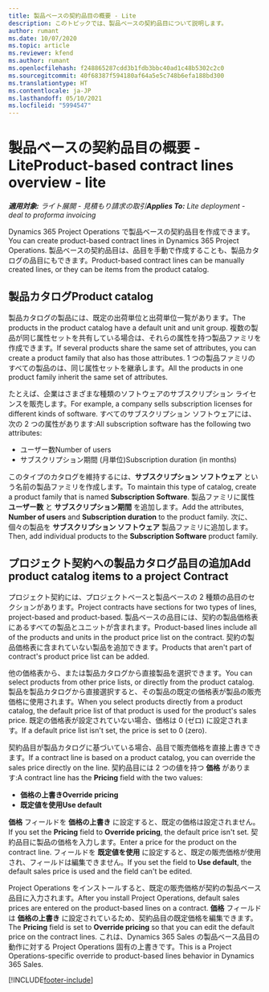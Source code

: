 ```yaml
---
title: 製品ベースの契約品目の概要 - Lite
description: このトピックでは、製品ベースの契約品目について説明します。
author: rumant
ms.date: 10/07/2020
ms.topic: article
ms.reviewer: kfend
ms.author: rumant
ms.openlocfilehash: f248865287cdd3b1fdb3bbc40ad1c48b5302c2c0
ms.sourcegitcommit: 40f68387f594180af64a5e5c748b6efa188bd300
ms.translationtype: HT
ms.contentlocale: ja-JP
ms.lasthandoff: 05/10/2021
ms.locfileid: "5994547"
---
```

# <a name="product-based-contract-lines-overview---lite"></a><span data-ttu-id="118fe-103">製品ベースの契約品目の概要 - Lite</span><span class="sxs-lookup"><span data-stu-id="118fe-103">Product-based contract lines overview - lite</span></span>

<span data-ttu-id="118fe-104">_**適用対象:** ライト展開 - 見積もり請求の取引_</span><span class="sxs-lookup"><span data-stu-id="118fe-104">_**Applies To:** Lite deployment - deal to proforma invoicing_</span></span>

<span data-ttu-id="118fe-105">Dynamics 365 Project Operations で製品ベースの契約品目を作成できます。</span><span class="sxs-lookup"><span data-stu-id="118fe-105">You can create product-based contract lines in Dynamics 365 Project Operations.</span></span> <span data-ttu-id="118fe-106">製品ベースの契約品目は、品目を手動で作成することも、製品カタログの品目にもできます。</span><span class="sxs-lookup"><span data-stu-id="118fe-106">Product-based contract lines can be manually created lines, or they can be items from the product catalog.</span></span>

## <a name="product-catalog"></a><span data-ttu-id="118fe-107">製品カタログ</span><span class="sxs-lookup"><span data-stu-id="118fe-107">Product catalog</span></span>

<span data-ttu-id="118fe-108">製品カタログの製品には、既定の出荷単位と出荷単位一覧があります。</span><span class="sxs-lookup"><span data-stu-id="118fe-108">The products in the product catalog have a default unit and unit group.</span></span> <span data-ttu-id="118fe-109">複数の製品が同じ属性セットを共有している場合は、それらの属性を持つ製品ファミリを作成できます。</span><span class="sxs-lookup"><span data-stu-id="118fe-109">If several products share the same set of attributes, you can create a product family that also has those attributes.</span></span> <span data-ttu-id="118fe-110">1 つの製品ファミリのすべての製品のは、同じ属性セットを継承します。</span><span class="sxs-lookup"><span data-stu-id="118fe-110">All the products in one product family inherit the same set of attributes.</span></span>

<span data-ttu-id="118fe-111">たとえば、企業はさまざまな種類のソフトウェアのサブスクリプション ライセンスを販売します。</span><span class="sxs-lookup"><span data-stu-id="118fe-111">For example, a company sells subscription licenses for different kinds of software.</span></span> <span data-ttu-id="118fe-112">すべてのサブスクリプション ソフトウェアには、次の 2 つの属性があります:</span><span class="sxs-lookup"><span data-stu-id="118fe-112">All subscription software has the following two attributes:</span></span>

- <span data-ttu-id="118fe-113">ユーザー数</span><span class="sxs-lookup"><span data-stu-id="118fe-113">Number of users</span></span>
- <span data-ttu-id="118fe-114">サブスクリプション期間 (月単位)</span><span class="sxs-lookup"><span data-stu-id="118fe-114">Subscription duration (in months)</span></span>

<span data-ttu-id="118fe-115">このタイプのカタログを維持するには、**サブスクリプション ソフトウェア** という名前の製品ファミリを作成します。</span><span class="sxs-lookup"><span data-stu-id="118fe-115">To maintain this type of catalog, create a product family that is named **Subscription Software**.</span></span> <span data-ttu-id="118fe-116">製品ファミリに属性 **ユーザー数** と **サブスクリプション期間** を追加します。</span><span class="sxs-lookup"><span data-stu-id="118fe-116">Add the attributes, **Number of users** and **Subscription duration** to the product family.</span></span> <span data-ttu-id="118fe-117">次に、個々の製品を **サブスクリプション ソフトウェア** 製品ファミリに追加します。</span><span class="sxs-lookup"><span data-stu-id="118fe-117">Then, add individual products to the **Subscription Software** product family.</span></span>

## <a name="add-product-catalog-items-to-a-project-contract"></a><span data-ttu-id="118fe-118">プロジェクト契約への製品カタログ品目の追加</span><span class="sxs-lookup"><span data-stu-id="118fe-118">Add product catalog items to a project Contract</span></span>

<span data-ttu-id="118fe-119">プロジェクト契約には、プロジェクトベースと製品ベースの 2 種類の品目のセクションがあります。</span><span class="sxs-lookup"><span data-stu-id="118fe-119">Project contracts have sections for two types of lines, project-based and product-based.</span></span> <span data-ttu-id="118fe-120">製品ベースの品目には、契約の製品価格表にあるすべての製品とユニットが含まれます。</span><span class="sxs-lookup"><span data-stu-id="118fe-120">Product-based lines include all of the products and units in the product price list on the contract.</span></span> <span data-ttu-id="118fe-121">契約の製品価格表に含まれていない製品を追加できます。</span><span class="sxs-lookup"><span data-stu-id="118fe-121">Products that aren't part of contract's product price list can be added.</span></span>

<span data-ttu-id="118fe-122">他の価格表から、または製品カタログから直接製品を選択できます。</span><span class="sxs-lookup"><span data-stu-id="118fe-122">You can select products from other price lists, or directly from the product catalog.</span></span> <span data-ttu-id="118fe-123">製品を製品カタログから直接選択すると、その製品の既定の価格表が製品の販売価格に使用されます。</span><span class="sxs-lookup"><span data-stu-id="118fe-123">When you select products directly from a product catalog, the default price list of that product is used for the product's sales price.</span></span> <span data-ttu-id="118fe-124">既定の価格表が設定されていない場合、価格は 0 (ゼロ) に設定されます。</span><span class="sxs-lookup"><span data-stu-id="118fe-124">If a default price list isn't set, the price is set to 0 (zero).</span></span>

<span data-ttu-id="118fe-125">契約品目が製品カタログに基づいている場合、品目で販売価格を直接上書きできます。</span><span class="sxs-lookup"><span data-stu-id="118fe-125">If a contract line is based on a product catalog, you can override the sales price directly on the line.</span></span> <span data-ttu-id="118fe-126">契約品目には 2 つの値を持つ **価格** があります:</span><span class="sxs-lookup"><span data-stu-id="118fe-126">A contract line has the **Pricing** field with the two values:</span></span>

- <span data-ttu-id="118fe-127">**価格の上書き**</span><span class="sxs-lookup"><span data-stu-id="118fe-127">**Override pricing**</span></span>
- <span data-ttu-id="118fe-128">**既定値を使用**</span><span class="sxs-lookup"><span data-stu-id="118fe-128">**Use default**</span></span>

<span data-ttu-id="118fe-129">**価格** フィールドを **価格の上書き** に設定すると、既定の価格は設定されません。</span><span class="sxs-lookup"><span data-stu-id="118fe-129">If you set the **Pricing** field to **Override pricing**, the default price isn't set.</span></span> <span data-ttu-id="118fe-130">契約品目に製品の価格を入力します。</span><span class="sxs-lookup"><span data-stu-id="118fe-130">Enter a price for the product on the contract line.</span></span> <span data-ttu-id="118fe-131">フィールドを **既定値を使用** に設定すると、既定の販売価格が使用され、フィールドは編集できません。</span><span class="sxs-lookup"><span data-stu-id="118fe-131">If you set the field to **Use default**, the default sales price is used and the field can't be edited.</span></span>

<span data-ttu-id="118fe-132">Project Operations をインストールすると、既定の販売価格が契約の製品ベース品目に入力されます。</span><span class="sxs-lookup"><span data-stu-id="118fe-132">After you install Project Operations, default sales prices are entered on the product-based lines on a contract.</span></span> <span data-ttu-id="118fe-133">**価格** フィールドは **価格の上書き** に設定されているため、契約品目の既定価格を編集できます。</span><span class="sxs-lookup"><span data-stu-id="118fe-133">The **Pricing** field is set to **Override pricing** so that you can edit the default price on the contract lines.</span></span> <span data-ttu-id="118fe-134">これは、Dynamics 365 Sales の製品ベース品目の動作に対する Project Operations 固有の上書きです。</span><span class="sxs-lookup"><span data-stu-id="118fe-134">This is a Project Operations-specific override to product-based lines behavior in Dynamics 365 Sales.</span></span>


[!INCLUDE[footer-include](../../includes/footer-banner.md)]
